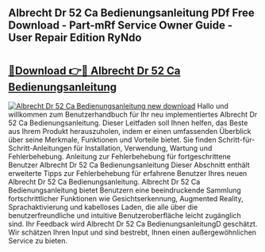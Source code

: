 ## Albrecht Dr 52 Ca Bedienungsanleitung PDf Free Download - Part-mRf Service Owner Guide - User Repair Edition RyNdo

# <h2><a href="http://df5msq.blite.top/?on=Albrecht+Dr+52+Ca+Bedienungsanleitung">🔗Download 👉🔴 Albrecht Dr 52 Ca Bedienungsanleitung</a></h2>

[![Albrecht Dr 52 Ca Bedienungsanleitung new download](https://i.imgur.com/lujVjoI.png)](http://df5msq.blite.top/?on=Albrecht+Dr+52+Ca+Bedienungsanleitung)
Hallo und willkommen zum Benutzerhandbuch für Ihr neu implementiertes Albrecht Dr 52 Ca Bedienungsanleitung. Dieser Leitfaden soll Ihnen helfen, das Beste aus Ihrem Produkt herauszuholen, indem er einen umfassenden Überblick über seine Merkmale, Funktionen und Vorteile bietet. Sie finden Schritt-für-Schritt-Anleitungen für Installation, Verwendung, Wartung und Fehlerbehebung. Anleitung zur Fehlerbehebung für fortgeschrittene Benutzer Albrecht Dr 52 Ca Bedienungsanleitung Dieser Abschnitt enthält erweiterte Tipps zur Fehlerbehebung für erfahrene Benutzer Ihres neuen Albrecht Dr 52 Ca Bedienungsanleitung. Albrecht Dr 52 Ca Bedienungsanleitung bietet Benutzern eine beeindruckende Sammlung fortschrittlicher Funktionen wie Gesichtserkennung, Augmented Reality, Sprachaktivierung und kabelloses Laden, die alle über die benutzerfreundliche und intuitive Benutzeroberfläche leicht zugänglich sind. Ihr Feedback wird Albrecht Dr 52 Ca BedienungsanleitungD geschätzt. Wir schätzen Ihren Input und sind bestrebt, Ihnen einen außergewöhnlichen Service zu bieten.

